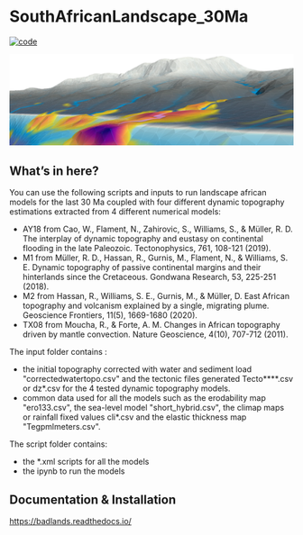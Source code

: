 # SouthAfricanLandscape_30Ma


[![code](https://img.shields.io/badge/code-badlands-orange)](https://pypi.org/project/badlands)


<div align="center">
    <img width=1000 src="https://github.com/clairemallard/SouthAfricanLandscape_30Ma/blob/main/Images/SALandscape.png" alt="sketch Badlands South Africa" title="Badlands South African Model"</img>
</div>

## What’s in here?
You can use the following scripts and inputs to run landscape african models for the last 30 Ma coupled with four different dynamic topography estimations extracted from 4 different numerical models:
+ AY18 from Cao, W., Flament, N., Zahirovic, S., Williams, S., & Müller, R. D. The interplay of dynamic topography and eustasy on continental flooding in the late Paleozoic. Tectonophysics, 761, 108-121 (2019). 
+ M1 from Müller, R. D., Hassan, R., Gurnis, M., Flament, N., & Williams, S. E. Dynamic topography of passive continental margins and their hinterlands since the Cretaceous. Gondwana Research, 53, 225-251 (2018). 
+ M2 from Hassan, R., Williams, S. E., Gurnis, M., & Müller, D. East African topography and volcanism explained by a single, migrating plume. Geoscience Frontiers, 11(5), 1669-1680 (2020).
+ TX08 from Moucha, R., & Forte, A. M. Changes in African topography driven by mantle convection. Nature Geoscience, 4(10), 707-712 (2011). 

The input folder contains :
+ the initial topography corrected with water and sediment load "correctedwatertopo.csv" and the tectonic files generated Tecto****.csv or dz*.csv for the 4 tested dynamic topography models. 
+ common data used for all the models such as the erodability map "ero133.csv", the sea-level model "short_hybrid.csv", the climap maps or rainfall fixed values cli*.csv and the elastic thickness map "Tegpmlmeters.csv".

The script folder contains:
+ the *.xml scripts for all the models
+ the ipynb to run the models

## Documentation & Installation
https://badlands.readthedocs.io/
